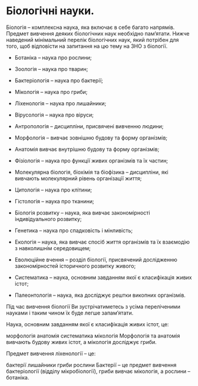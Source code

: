 Біологічні науки.
=================

<span class="p1">Біологія</span> – комплексна наука, яка включає в себе багато напрямів. Предмет вивчення деяких біологічних наук необхідно пам’ятати. Нижче наведений мінімальний перелік біологічних наук, який потрібен для того, щоб відповісти на запитання на цю тему на ЗНО з біології.

-   Ботаніка – наука про рослини;

-   Зоологія – наука про тварин;

-   Бактеріологія – наука про бактерії;

-   Мікологія – наука про гриби;

-   Ліхенологія – наука про лишайники;

-   Вірусологія – наука про віруси;

-   Антропологія – дисципліни, присвячені вивченню людини;

-   Морфологія – вивчає зовнішню будову та форму організмів;

-   Анатомія вивчає внутрішню будову та форму організмів;

-   Фізіологія – наука про функції живих організмів та їх частин;

-   Молекулярна біологія, біохімія та біофізика – дисципліни, які
    вивчають молекулярний рівень організації життя;

-   Цитологія – наука про клітини;

-   Гістологія – наука про тканини;

-   Біологія розвитку – наука, яка вивчає закономірності індивідуального
    розвитку;

-   Генетика – наука про спадковість і мінливість;

-   Екологія – наука, яка вивчає спосіб життя організмів та їх взаємодію
    з навколишнім середовищем;

-   Еволюційне вчення – розділ біології, присвячений дослідженню
    закономірностей історичного розвитку живого;

-   Систематика – наука, основним завданням якої є класифікація живих
    істот;

-   Палеонтологія – наука, яка досліджує рештки викопних організмів.

Під час вивчення біології Ви зустрічатиметесь з усіма переліченими науками і таким чином їх буде легше запам’ятати.

<quiz correctLabel="correct" incorrectLabel="incorrect" checkLabel="check">
    <question text="">
        <p>Наука, основним завданням якої є класифікація живих істот, це:</p>
        <answer>морфологія</answer>
        <answer>анатомія</answer>
        <answer correct>систематика</answer>
        <answer>мікологія</answer>
        <explanation>
        Морфологія та анатомія вивчають будову живих істот, а мікологія досліджує гриби.
        </explanation>
    </question>
    <question text="">
        <p>Предмет вивчення ліхенології – це:</p>
        <answer>бактерії</answer>
        <answer correct>лишайники</answer>
        <answer>гриби</answer>
        <answer>рослини</answer>
        <explanation>
        Бактерії – це предмет вивчення бактеріології (відділу мікробіології), гриби вивчає мікологія, а рослини – ботаніка.
        </explanation>
    </question>
</quiz>